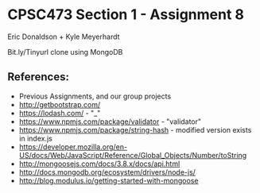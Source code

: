 # CPSC473 Section 1 - Assignment 8
Eric Donaldson + Kyle Meyerhardt

Bit.ly/Tinyurl clone using MongoDB

## References:

 * Previous Assignments, and our group projects
 * http://getbootstrap.com/
 * https://lodash.com/ - "_"
 * https://www.npmjs.com/package/validator - "validator"
 * https://www.npmjs.com/package/string-hash - modified version exists in index.js
 * https://developer.mozilla.org/en-US/docs/Web/JavaScript/Reference/Global_Objects/Number/toString
 * http://mongoosejs.com/docs/3.8.x/docs/api.html
 * http://docs.mongodb.org/ecosystem/drivers/node-js/
 * http://blog.modulus.io/getting-started-with-mongoose
